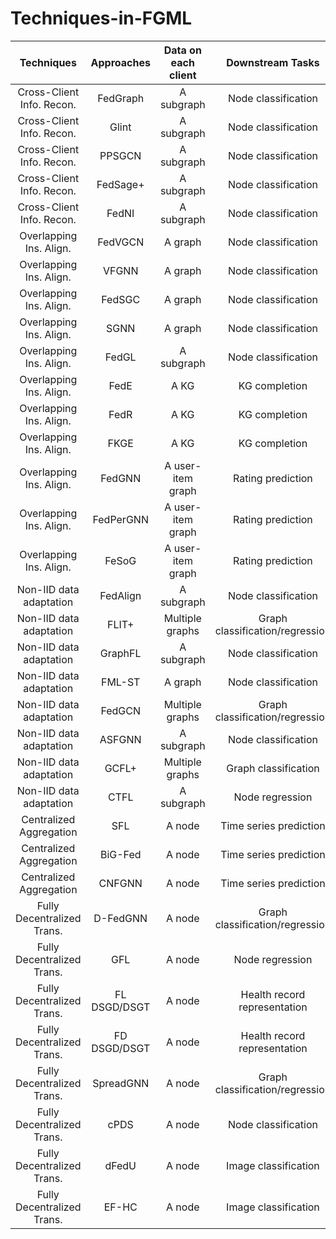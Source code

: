 # Techniques-in-FGML

| Techniques  | Approaches  | Data on each client | Downstream Tasks |
| :----: | :----: | :----: | :----: |
|Cross-Client Info. Recon. | FedGraph  | A subgraph | Node classification |
| Cross-Client Info. Recon. | Glint  | A subgraph | Node classification |
| Cross-Client Info. Recon. | PPSGCN | A subgraph | Node classification |
| Cross-Client Info. Recon. | FedSage+ | A subgraph | Node classification |
| Cross-Client Info. Recon. | FedNI | A subgraph | Node classification |
| Overlapping Ins. Align. | FedVGCN | A graph | Node classification |
| Overlapping Ins. Align. | VFGNN| A graph | Node classification |
| Overlapping Ins. Align. | FedSGC| A graph | Node classification |
| Overlapping Ins. Align. | SGNN| A graph | Node classification |
| Overlapping Ins. Align. | FedGL | A subgraph | Node classification |
| Overlapping Ins. Align. | FedE | A KG | KG completion |
| Overlapping Ins. Align. | FedR | A KG | KG completion |
| Overlapping Ins. Align. | FKGE | A KG | KG completion |
| Overlapping Ins. Align. | FedGNN | A user-item graph | Rating prediction |
| Overlapping Ins. Align. | FedPerGNN| A user-item graph | Rating prediction |
| Overlapping Ins. Align. | FeSoG | A user-item graph | Rating prediction |
| Non-IID data adaptation | FedAlign | A subgraph | Node classification |
| Non-IID data adaptation | FLIT+ | Multiple graphs | Graph classification/regression |
| Non-IID data adaptation | GraphFL| A subgraph | Node classification |
| Non-IID data adaptation | FML-ST| A graph | Node classification |
| Non-IID data adaptation | FedGCN | Multiple graphs | Graph classification/regression |
| Non-IID data adaptation | ASFGNN | A subgraph | Node classification |
| Non-IID data adaptation | GCFL+ | Multiple graphs | Graph classification |
| Non-IID data adaptation | CTFL | A subgraph | Node regression |
| Centralized Aggregation | SFL | A node | Time series prediction |
| Centralized Aggregation | BiG-Fed | A node | Time series prediction |
| Centralized Aggregation | CNFGNN | A node | Time series prediction |
| Fully Decentralized Trans. | D-FedGNN | A node | Graph classification/regression |
| Fully Decentralized Trans. | GFL | A node | Node regression |
| Fully Decentralized Trans. | FL DSGD/DSGT | A node | Health record representation |
| Fully Decentralized Trans. | FD DSGD/DSGT | A node | Health record representation |
| Fully Decentralized Trans. | SpreadGNN | A node | Graph classification/regression |
| Fully Decentralized Trans. | cPDS | A node | Node classification |
| Fully Decentralized Trans. | dFedU | A node | Image classification |
| Fully Decentralized Trans. | EF-HC | A node | Image classification |

